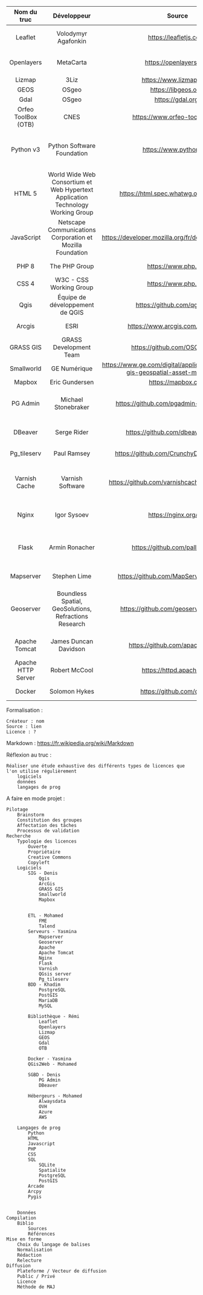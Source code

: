 
| Nom du truc       |     Développeur      |        Source     |        Licence    |
| :------------:    | :-------------:   | :-------------:   | :-------------:   |
| Leaflet           |     Volodymyr Agafonkin       |      https://leafletjs.com/  |       BSD 2-Clause License    |
| Openlayers           |     MetaCarta        |  https://openlayers.org/  |       BSD 2-Clause License    |
| Lizmap           |     3Liz        | https://www.lizmap.com/  |       ?    |
| GEOS           |     OSgeo        |  https://libgeos.org/  |       LGPL    |
| Gdal           |     OSgeo        | https://gdal.org/ |       MIT    |
| Orfeo ToolBox (OTB) |     CNES        | https://www.orfeo-toolbox.org/ |       CC By 4.0    |
| Python v3  |     Python Software Foundation        | https://www.python.org/ |       Python Software Foundation License (PSFL)    |
| HTML 5  |     World Wide Web Consortium  et Web Hypertext Application Technology Working Group      | https://html.spec.whatwg.org/multipage/ |       ?   |
| JavaScript           |     Netscape Communications Corporation et Mozilla Foundation        | https://developer.mozilla.org/fr/docs/Web/JavaScript |       ?    |
| PHP 8           |     The PHP Group         | https://www.php.net/ |       licence PHP    |
| CSS 4           |    W3C - CSS Working Group         | https://www.php.net/ |       ?   |
| Qgis              |     Équipe de développement de QGIS                        | https://github.com/qgis/QGIS                                                       |   licence GPL                          |
| Arcgis            |     ESRI                                                   | https://www.arcgis.com/index.html                                                  |   Licence propriétaire                 |
| GRASS GIS         |     GRASS Development Team                                 | https://github.com/OSGeo/grass                                                     |   GNU GPL                              |
| Smallworld        |     GE Numérique                                           | https://www.ge.com/digital/applications/smallworld-gis-geospatial-asset-management |   Propriétaire                         |
| Mapbox            |     Eric Gundersen                                         | https://mapbox.com                                                                 |   Propriétaire                         |
| PG Admin          |     Michael Stonebraker                                    | https://github.com/pgadmin-org/pgadmin4                                            |   Liberal Open Source license          |
| DBeaver           |     Serge Rider                                            | https://github.com/dbeaver/dbeaver                                                 |   Licence Apache (ASL)                 |
| Pg_tileserv       |     Paul Ramsey   | https://github.com/CrunchyData/pg_tileserv|  Apache License 2.0    |
| Varnish Cache     | Varnish Software  | https://github.com/varnishcache/varnish-cache| SPDX-License-Identifier: BSD-2-Clause    |
| Nginx              |      Igor Sysoev | https://nginx.org/en/|  2-clause BSD-like license|
| Flask             |   Armin Ronacher  |   https://github.com/pallets/flask)   |   BSD 3-Clause "New" or "Revised" License    |
| Mapserver         | Stephen Lime      |https://github.com/MapServer/MapServer |  Open source |
| Geoserver         | Boundless Spatial, GeoSolutions, Refractions Research | https://github.com/geoserver/geoserver|  GNU General Public License Version 2.0 license|
| Apache Tomcat     | James Duncan Davidson |https://github.com/apache/tomcat  |     Apache License version 2     |
| Apache HTTP Server|    Robert McCool  | https://httpd.apache.org/  | Apache License 2.0|
| Docker|   Solomon Hykes  |https://github.com/docker| Apache License 2.0|










Formalisation :

    Créateur : nom
    Source : lien
    Licence : ?

Markdown : https://fr.wikipedia.org/wiki/Markdown

Réflexion au truc :

    Réaliser une étude exhaustive des différents types de licences que l'on utilise régulièrement
        logiciels
        données
        langages de prog

A faire en mode projet :

    Pilotage
        Brainstorm
        Constitution des groupes
        Affectation des tâches
        Processus de validation
    Recherche
        Typologie des licences
            Ouverte
            Propriétaire
            Creative Commons
            Copyleft
        Logiciels 
            SIG - Denis
                Qgis
                ArcGis
                GRASS GIS
                Smallworld
                Mapbox


            ETL - Mohamed
                FME 
                Talend
            Serveurs - Yasmina
                Mapserver
                Geoserver
                Apache
                Apache Tomcat
                Nginx
                Flask
                Varnish
                QGsis server
                Pg_tileserv
            BDD - Khadim
                PostgreSQL
                PostGIS
                MariaDB
                MySQL

            Bibliothèque - Rémi
                Leaflet
                Openlayers  
                Lizmap
                GEOS
                Gdal
                OTB            
            
            Docker - Yasmina
            QGis2Web - Mohamed
            
            SGBD - Denis
                PG Admin
                DBeaver
                
            Hébergeurs - Mohamed
                Alwaysdata
                OVH
                Azure
                AWS

        Langages de prog
            Python 
            HTML
            Javascript
            PHP
            CSS  
            SQL 
                SQLite
                Spatialite
                PostgreSQL
                PostGIS
            Arcade
            Arcpy
            Pygis

        
        Données 
    Compilation
        Biblio 
            Sources 
            Références
    Mise en forme 
        Choix du langage de balises
        Normalisation
        Rédaction
        Relecture
    Diffusion
        Plateforme / Vecteur de diffusion 
        Public / Privé
        Licence 
        Méthode de MAJ
